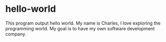 # hello-world
This program output hello world.
My name is Charles, I love exploring the programming world. My goal is to have my own software development company.
